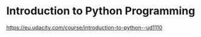 #  Introduction to Python Programming

https://eu.udacity.com/course/introduction-to-python--ud1110
